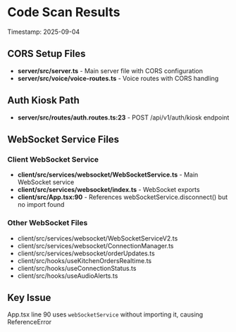 # Code Scan Results

Timestamp: 2025-09-04

## CORS Setup Files
- **server/src/server.ts** - Main server file with CORS configuration
- **server/src/voice/voice-routes.ts** - Voice routes with CORS handling

## Auth Kiosk Path
- **server/src/routes/auth.routes.ts:23** - POST /api/v1/auth/kiosk endpoint

## WebSocket Service Files
### Client WebSocket Service
- **client/src/services/websocket/WebSocketService.ts** - Main WebSocket service
- **client/src/services/websocket/index.ts** - WebSocket exports
- **client/src/App.tsx:90** - References webSocketService.disconnect() but no import found

### Other WebSocket Files
- client/src/services/websocket/WebSocketServiceV2.ts
- client/src/services/websocket/ConnectionManager.ts
- client/src/services/websocket/orderUpdates.ts
- client/src/hooks/useKitchenOrdersRealtime.ts
- client/src/hooks/useConnectionStatus.ts
- client/src/hooks/useAudioAlerts.ts

## Key Issue
App.tsx line 90 uses `webSocketService` without importing it, causing ReferenceError